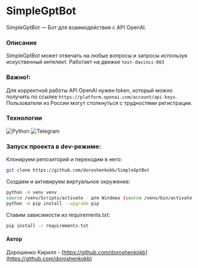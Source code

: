 # SimpleGptBot
SimpleGptBot — Бот для взаимодействия с API OpenAI.

### Описание

SimpleGptBot может отвечать на любые вопросы
и запросы используя искуственный интелект.
Работает на движке ```text-davinci-003```

### Важно!:
Для корректной работы API OpenAI нужен token,
который можно получить по ссылке ```https://platform.openai.com/account/api-keys```.
Пользователи из России могут столкнуться с трудностями регистрации.

### Технологии
![Python](https://img.shields.io/badge/Python-3.9.8-%23254F72?style=for-the-badge&logo=python&logoColor=yellow&labelColor=254f72)
![Telegram](https://img.shields.io/badge/Telegram-2CA5E0?style=for-the-badge&logo=telegram&logoColor=white)


### Запуск проекта в dev-режиме:
Клонируем репозиторий и переходим в него:
```bash
git clone https://github.com/doroshenkokb/SimpleGptBot
```

Создаем и активируем виртуальное окружение:
```bash
python -m venv venv
source /venv/Scripts/activate - для Windows (source /venv/bin/activate для Linux)
python -m pip install --upgrade pip
```

Ставим зависимости из requirements.txt:
```bash
pip install -r requirements.txt
```

#### Автор
Дорошенко Кирилл - [https://github.com/doroshenkokb](https://github.com/doroshenkokb)
